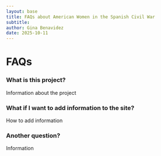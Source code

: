 ```yaml
---
layout: base
title: FAQs about American Women in the Spanish Civil War
subtitle: 
author: Gina Benavidez
date: 2025-10-11
---
```


# FAQs

### What is this project?
Information about the project

### What if I want to add information to the site?
How to add information

### Another question?
Information



